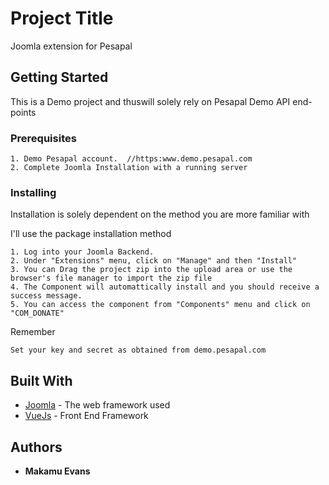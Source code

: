 # Project Title

Joomla extension for Pesapal

## Getting Started

This is a Demo project and thuswill solely rely on Pesapal Demo API end-points

### Prerequisites


```
1. Demo Pesapal account.  //https:www.demo.pesapal.com
2. Complete Joomla Installation with a running server
```

### Installing

Installation is solely dependent on the method you are more familiar with

I'll use the package installation method

```
1. Log into your Joomla Backend.
2. Under "Extensions" menu, click on "Manage" and then "Install"
3. You can Drag the project zip into the upload area or use the browser's file manager to import the zip file
4. The Component will automattically install and you should receive a success message.
5. You can access the component from "Components" menu and click on "COM_DONATE"
```

Remember

```
Set your key and secret as obtained from demo.pesapal.com
```

## Built With

* [Joomla](https://www.joomla.org) - The web framework used
* [VueJs](https://vuejs.org) - Front End Framework


## Authors

* **Makamu Evans** 

